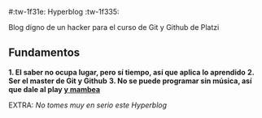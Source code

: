 #:tw-1f31e: Hyperblog :tw-1f335:

Blog digno de un hacker para el curso de Git y Github de Platzi

## Fundamentos

**1. El saber no ocupa lugar, pero sí tiempo, así que aplica lo aprendido**
**2. Ser el master de Git y Github**
**3. No se puede programar sin música, así que dale al play [y mambea](https://www.youtube.com/watch?v=ufS9fROh6Z4 "y mambea")**

EXTRA: *No tomes muy en serio este Hyperblog*
